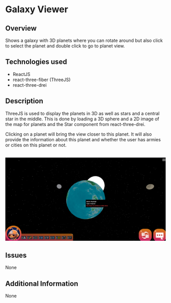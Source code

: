 # Galaxy Viewer

## Overview
Shows a galaxy with 3D planets where you can rotate around but also click to select the planet and double click to go to planet view.

## Technologies used
- ReactJS
 - react-three-fiber (ThreeJS)
 - react-three-drei

## Description
ThreeJS is used to display the planets in 3D as well as stars and a central star in the middle.  This is done by loading a 3D sphere and a 2D image of the map for planets and the Star component from react-three-drei. 

Clicking on a planet will bring the view closer to this planet. It will also provide the information about this planet
and whether the user has armies or cities on this planet or not.

<br>![alt text](../images/galaxy_viewer.png)

## Issues
None

## Additional Information
None
